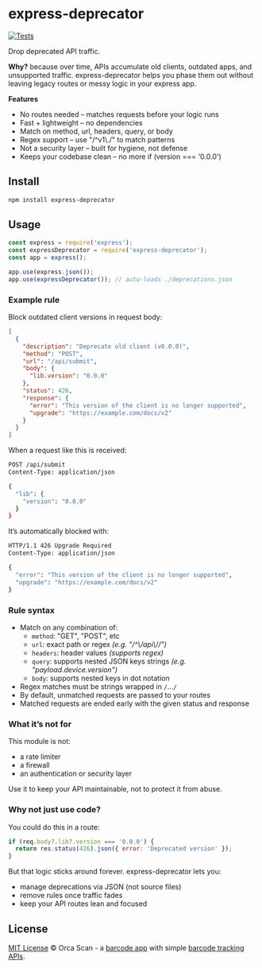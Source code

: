 # express-deprecator

[![Tests](https://github.com/orca-scan/express-deprecator/actions/workflows/ci.yml/badge.svg)](https://github.com/orca-scan/express-deprecator/actions/workflows/ci.yml)

Drop deprecated API traffic.

**Why?** because over time, APIs accumulate old clients, outdated apps, and unsupported traffic. express-deprecator helps you phase them out without leaving legacy routes or messy logic in your express app.

**Features**
* No routes needed – matches requests before your logic runs
* Fast + lightweight – no dependencies
* Match on method, url, headers, query, or body
* Regex support – use "/^v1\\./" to match patterns
* Not a security layer – built for hygiene, not defense
* Keeps your codebase clean – no more if (version === '0.0.0')

## Install

```bash
npm install express-deprecator
```

## Usage

```js
const express = require('express');
const expressDeprecator = require('express-deprecator');
const app = express();

app.use(express.json());
app.use(expressDeprecator()); // auto-loads ./deprecations.json
```

### Example rule

Block outdated client versions in request body:

```json
[
  {
    "description": "Deprecate old client (v0.0.0)",
    "method": "POST",
    "url": "/api/submit",
    "body": {
      "lib.version": "0.0.0"
    },
    "status": 426,
    "response": {
      "error": "This version of the client is no longer supported",
      "upgrade": "https://example.com/docs/v2"
    }
  }
]
```

When a request like this is received:

```bash
POST /api/submit
Content-Type: application/json

{
  "lib": {
    "version": "0.0.0"
  }
}
```

It’s automatically blocked with:

```bash
HTTP/1.1 426 Upgrade Required
Content-Type: application/json

{
  "error": "This version of the client is no longer supported",
  "upgrade": "https://example.com/docs/v2"
}
```

### Rule syntax

* Match on any combination of:
  * `method`: "GET", "POST", etc
  * `url`: exact path or regex _(e.g. "/^\\/api\\//")_
  * `headers`: header values _(supports regex)_
  * `query`: supports nested JSON keys strings _(e.g. "payload.device.version")_
  * `body`: supports nested keys in dot notation
* Regex matches must be strings wrapped in `/`...`/`
* By default, unmatched requests are passed to your routes
* Matched requests are ended early with the given status and response

### What it’s not for

This module is not:
* a rate limiter
* a firewall
* an authentication or security layer

Use it to keep your API maintainable, not to protect it from abuse.

### Why not just use code?

You could do this in a route:

```js
if (req.body?.lib?.version === '0.0.0') {
  return res.status(426).json({ error: 'Deprecated version' });
}
```

But that logic sticks around forever. express-deprecator lets you:
* manage deprecations via JSON (not source files)
* remove rules once traffic fades
* keep your API routes lean and focused

## License

[MIT License](LICENSE) © Orca Scan - a [barcode app](https://orcascan.com) with simple [barcode tracking APIs](https://orcascan.com/guides?tag=for-developers).